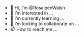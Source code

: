 - 👋 Hi, I’m @RosaleenWalsh
- 👀 I’m interested in ...
- 🌱 I’m currently learning ...
- 💞️ I’m looking to collaborate on ...
- 📫 How to reach me ...

<!---
RosaleenWalsh/RosaleenWalsh is a ✨ special ✨ repository because its `README.md` (this file) appears on your GitHub profile.
You can click the Preview link to take a look at your changes.
--->

